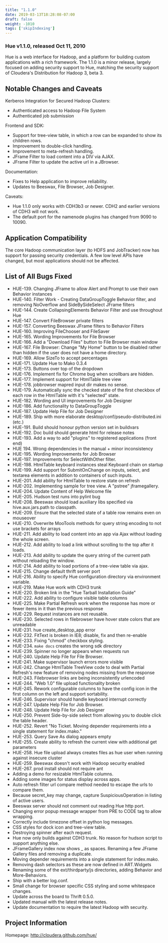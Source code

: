 ```yaml
---
title: "1.1.0"
date: 2019-03-13T18:28:08-07:00
draft: false
weight: -1010
tags: ['skipIndexing']
---
```


### Hue v1.1.0, released Oct 11, 2010


Hue is a web interface for Hadoop, and a platform for building custom
applications with a rich framework. The 1.1.0 is a minor release, largely
focused on adding security support to Hue, matching the security
support of Cloudera's Distribution for Hadoop 3, beta 3.


Notable Changes and Caveats
---------------------------
Kerberos Integration for Secured Hadoop Clusters:

* Authenticated access to Hadoop File System
* Authenticated job submission

Frontend and SDK:

* Support for tree-view table, in which a row can be expanded to show its
children rows.
* Improvement to double-click handling.
* Improvement to meta-refresh handling.
* JFrame Filter to load content into a DIV via AJAX.
* JFrame Filter to update the active url in a JBrowser.

Documentation:

* Fixes to Help application to improve reliability.
* Updates to Beeswax, File Browser, Job Designer.

Caveats:

* Hue 1.1.0 only works with CDH3b3 or newer. CDH2 and earlier versions of CDH3
will not work.
* The default port for the namenode plugins has changed from 9090 to 10090.


Application Compatibility
-------------------------
The core Hadoop communication layer (to HDFS and JobTracker) now has support
for passing security credentials. A few low level APIs have changed, but most
applications should not be affected.


List of All Bugs Fixed
----------------------
* HUE-139. Changing JFrame to allow Alert and Prompt to use their own Behavior instances
* HUE-140. Filter Work - Creating DataGroupToggle Behavior filter, and removing NoOverflow and SideBySideSelect JFrame filters
* HUE-144. Create CollapsingElements Behavior Filter and use throughout Hue
* HUE-147. Convert FileBrowser private filters
* HUE-157. Converting Beeswax JFrame filters to Behavior Filters
* HUE-160. Improving FileChooser and FileSaver
* HUE-165. Wording Improvements for File Browser
* HUE-166. Add a "Download Files" button to File Browser main window
* HUE-167. File Browser: Change "My Home" button to be disabled rather than hidden if the user does not have a home directory.
* HUE-169. Allow SizeTo to accept percentages
* HUE-171. Update Hue to Mako 0.3.4
* HUE-173. Buttons over top of the dropdown
* HUE-176. Implement fix for Chrome bug when scrollbars are hidden.
* HUE-177. Implement support for HtmlTable tree view
* HUE-178. jobbrowser mapred input dir makes no sense.
* HUE-179. Automatically sync the checked state of the first checkbox of each row in the HtmlTable with it's "selected" state.
* HUE-182. Wording and UI improvements for Job Designer
* HUE-186. Add functionality to DataGroupToggle
* HUE-187. Update Help File for Job Designer
* HUE-189. Ship with more elaborate desktop/conf/pseudo-distributed.ini (etc.)
* HUE-191. Build should honour python version set in buildvars
* HUE-192. Doc build should generate html for release notes
* HUE-193. Add a way to add "plugins" to registered applications (front end)
* HUE 194. Wrong dependencies in the manual + minor inconsistency
* HUE-195. Wording Improvements for Job Browser
* HUE-197. Improvements for SelectWithOther filter.
* HUE-198. HtmlTable keyboard instances steal Keyboard chain on startup
* HUE-199. Add support for SubmitOnChange on inputs, select, and textarea elements in addition to containers of such inputs.
* HUE-201. Add ability for HtmlTable to restore state on refresh
* HUE-202. Implementing sample for tree view. A "pstree" jframegallery.
* HUE-204. Update Content of Help Welcome file
* HUE-205. Hudson test runs into pylint bug
* HUE-208. Beeswax should load auxiliary libs specified via hive.aux.jars.path to classpath.
* HUE-209. Ensure that the selected state of a table row remains even on mouseover
* HUE-210. Overwrite MooTools methods for query string encoding to not use brackets for arrays
* HUE-211. Add ability to load content into an app via Ajax without loading the whole screen.
* HUE-212. Add ability to load a link without scrolling to the top after it loads.
* HUE-213. Add ability to update the query string of the current path without reloading the window.
* HUE-214. Add ability to load portions of a tree-view table via ajax.
* HUE-215. Change default thrift server port
* HUE-216. Ability to specify Hue configuration directory via environment variable.
* HUE-219. Make Hue work with CDH3 trunk
* HUE-220. Broken link in the "Hue Tarball Installation Guide"
* HUE-222. Add ability to configure visible table columns
* HUE-225. Make Partial Refresh work when the response has more or fewer items in it than the previous response
* HUE-229. Request instances are not reusable.
* HUE-230. Selected rows in filebrowser have hover state colors that are unreadable
* HUE-231. hue create_desktop_app error
* HUE-232. FitText is broken in IE8; disable, fix and then re-enable
* HUE-233. Fixing "chmod" checkbox styling.
* HUE-234. `make docs` creates the wrong sdk directory
* HUE-239. Spinner no longer appears when requests run
* HUE-240. Update Help File for File Browser.
* HUE-241. Make supervisor launch errors more visible
* HUE-242. Change HtmlTable TreeView code to deal with Partial Refresh's new feature of removing nodes missing from the response
* HUE-243. Filebrowser links are being inconsistently urlencoded
* HUE-244. "Web 1.0" file upload functionality broken
* HUE-245. Rework configurable columns to have the config icon in the first column on the left and support sortability.
* HUE-246. Supervisor should handle keyboard interrupt correctly
* HUE-247. Update Help File for Job Browser.
* HUE-248. Update Help File for Job Designer
* HUE-250. Prevent Side-by-side select from allowing you to double click the table header.
* HUE-252. Revert "No Ticket. Moving depender requirements into a single statement for index.mako."
* HUE-253. Query Save As dialog appears empty
* HUE-255. Create ability to refresh the current view with additional get parameters
* HUE-258. Hue file upload always creates files as hue user when running against insecure cluster
* HUE-259. Beeswax doesn't work with Hadoop security enabled
* HUE-267. prod install should not require ant
* Adding a demo for resizable HtmlTable columns.
* Adding some images for status display across apps.
* Auto refresh filter url compare method needed to escape the urls to compare them.
* Because secret_key may change, capture SuspiciousOperation in listing of active users.
* Beeswax server should not comment out reading Hue http port.
* Changing error popup message wrapper from PRE to CODE tag to allow wrapping.
* Correctly include timezone offset in python log messages.
* CSS styles for dock icon and tree-view table.
* Destroying spinner after each request.
* Hue now only builds against CDH3 trunk. No reason for hudson script to support anything else.
* JFrameGallery index now shows _ as spaces. Renaming a few JFrame Gallery files and removing a duplicate.
* Moving depender requirements into a single statement for index.mako.
* Removing dash selectors as these are now defined in ART.Widgets
* Renaming some of the ext/thirdparty/js directories, adding Behavior and More-Behaviors.
* Ship with a better log.conf.
* Small change for browser specific CSS styling and some whitespace changes.
* Update across the board to Thrift 0.5.0.
* Updated manual with the latest release notes.
* Update documentation to require the latest Hadoop with security.


Project Information
-------------------
Homepage: http://cloudera.github.com/hue/
